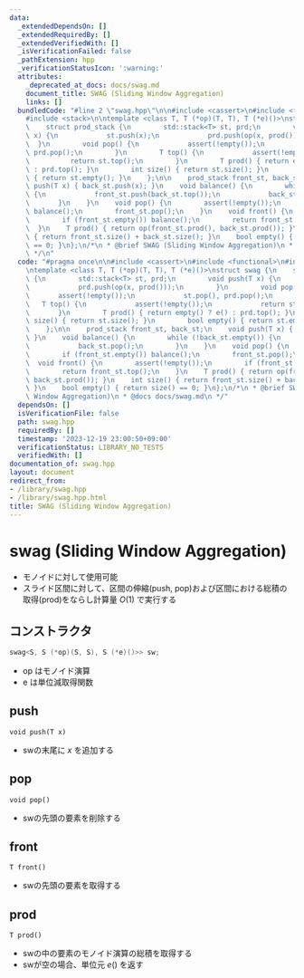 ```yaml
---
data:
  _extendedDependsOn: []
  _extendedRequiredBy: []
  _extendedVerifiedWith: []
  _isVerificationFailed: false
  _pathExtension: hpp
  _verificationStatusIcon: ':warning:'
  attributes:
    _deprecated_at_docs: docs/swag.md
    document_title: SWAG (Sliding Window Aggregation)
    links: []
  bundledCode: "#line 2 \"swag.hpp\"\n\n#include <cassert>\n#include <functional>\n\
    #include <stack>\n\ntemplate <class T, T (*op)(T, T), T (*e)()>\nstruct swag {\n\
    \    struct prod_stack {\n        std::stack<T> st, prd;\n        void push(T\
    \ x) {\n            st.push(x);\n            prd.push(op(x, prod()));\n      \
    \  }\n        void pop() {\n            assert(!empty());\n            st.pop(),\
    \ prd.pop();\n        }\n        T top() {\n            assert(!empty());\n  \
    \          return st.top();\n        }\n        T prod() { return empty() ? e()\
    \ : prd.top(); }\n        int size() { return st.size(); }\n        bool empty()\
    \ { return st.empty(); }\n    };\n\n    prod_stack front_st, back_st;\n    void\
    \ push(T x) { back_st.push(x); }\n    void balance() {\n        while (!back_st.empty())\
    \ {\n            front_st.push(back_st.top());\n            back_st.pop();\n \
    \       }\n    }\n    void pop() {\n        assert(!empty());\n        if (front_st.empty())\
    \ balance();\n        front_st.pop();\n    }\n    void front() {\n        assert(!empty());\n\
    \        if (front_st.empty()) balance();\n        return front_st.top();\n  \
    \  }\n    T prod() { return op(front_st.prod(), back_st.prod()); }\n    int size()\
    \ { return front_st.size() + back_st.size(); }\n    bool empty() { return size()\
    \ == 0; }\n};\n/*\n * @brief SWAG (Sliding Window Aggregation)\n * @docs docs/swag.md\n\
    \ */\n"
  code: "#pragma once\n\n#include <cassert>\n#include <functional>\n#include <stack>\n\
    \ntemplate <class T, T (*op)(T, T), T (*e)()>\nstruct swag {\n    struct prod_stack\
    \ {\n        std::stack<T> st, prd;\n        void push(T x) {\n            st.push(x);\n\
    \            prd.push(op(x, prod()));\n        }\n        void pop() {\n     \
    \       assert(!empty());\n            st.pop(), prd.pop();\n        }\n     \
    \   T top() {\n            assert(!empty());\n            return st.top();\n \
    \       }\n        T prod() { return empty() ? e() : prd.top(); }\n        int\
    \ size() { return st.size(); }\n        bool empty() { return st.empty(); }\n\
    \    };\n\n    prod_stack front_st, back_st;\n    void push(T x) { back_st.push(x);\
    \ }\n    void balance() {\n        while (!back_st.empty()) {\n            front_st.push(back_st.top());\n\
    \            back_st.pop();\n        }\n    }\n    void pop() {\n        assert(!empty());\n\
    \        if (front_st.empty()) balance();\n        front_st.pop();\n    }\n  \
    \  void front() {\n        assert(!empty());\n        if (front_st.empty()) balance();\n\
    \        return front_st.top();\n    }\n    T prod() { return op(front_st.prod(),\
    \ back_st.prod()); }\n    int size() { return front_st.size() + back_st.size();\
    \ }\n    bool empty() { return size() == 0; }\n};\n/*\n * @brief SWAG (Sliding\
    \ Window Aggregation)\n * @docs docs/swag.md\n */"
  dependsOn: []
  isVerificationFile: false
  path: swag.hpp
  requiredBy: []
  timestamp: '2023-12-19 23:00:50+09:00'
  verificationStatus: LIBRARY_NO_TESTS
  verifiedWith: []
documentation_of: swag.hpp
layout: document
redirect_from:
- /library/swag.hpp
- /library/swag.hpp.html
title: SWAG (Sliding Window Aggregation)
---
```

# swag (Sliding Window Aggregation)

- モノイドに対して使用可能
- スライド区間に対して、区間の伸縮(push, pop)および区間における総積の取得(prod)をならし計算量 $O(1)$ で実行する 

## コンストラクタ

```cpp
swag<S, S (*op)(S, S), S (*e)()>> sw;
```

- op はモノイド演算
- e は単位減取得関数

## push

~~~
void push(T x)
~~~

- swの末尾に $x$ を追加する

## pop

~~~
void pop()
~~~

- swの先頭の要素を削除する

## front

~~~
T front()
~~~

- swの先頭の要素を取得する

## prod

~~~
T prod()
~~~

- swの中の要素のモノイド演算の総積を取得する
- swが空の場合、単位元 $e()$ を返す